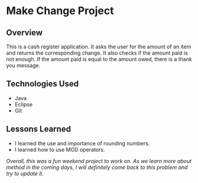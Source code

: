 

# Make Change Project

## Overview

This is a cash register application.
It asks the user for the amount of an item and returns the corresponding change. It also checks if the amount paid is not enough. 
If the amount paid is equal to the amount owed, there is a thank you message.


## Technologies Used

* Java
* Eclipse
* Git


## Lessons Learned
* I learned the use and importance of rounding numbers.
* I learned how to use MOD operators.


 _Overall, this was a fun weekend project to work on. As we learn more about method in the coming days, I will definitely come back to this problem and try to update it._

